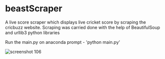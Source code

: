 # beastScraper
A live score scraper which displays live cricket score by scraping the cricbuzz website.
Scraping was carried done with the help of BeautifulSoup and urllib3 python libraries

Run the main.py on anaconda prompt - 'python main.py'

![screenshot 106](https://user-images.githubusercontent.com/32305224/43016462-8c2a64b2-8c70-11e8-9442-24e7eb8972ca.png)
